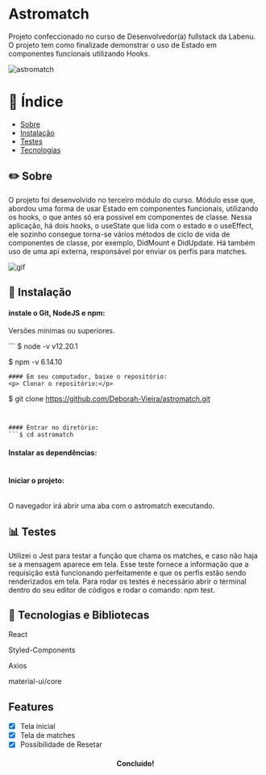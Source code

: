<h1 >Astromatch</h1>
<p >Projeto confeccionado no curso de Desenvolvedor(a) fullstack da Labenu. O projeto tem como finalizade demonstrar o uso de Estado em componentes funcionais utilizando Hooks.</p>

  ![astromatch](https://user-images.githubusercontent.com/31224361/106056128-13b31e00-60cd-11eb-87a1-21b93b4a94d3.png)


# :ledger: Índice
<!--ts-->
   * [Sobre](#sobre)
   * [Instalação](#instalacao)
   * [Testes](#testes)
   * [Tecnologias](#tecnologias)
<!--te-->


##     :pencil2:  Sobre
<p>O projeto foi desenvolvido no terceiro módulo do curso. Módulo esse que, abordou uma forma de usar Estado em componentes funcionais, utilizando os hooks, o que antes só era possivel em componentes de classe. Nessa aplicação, há dois hooks, o useState que lida com o estado e o useEffect, ele sozinho consegue torna-se vários métodos de ciclo de vida de componentes de classe, por exemplo, DidMount e DidUpdate. Há também uso de uma api externa, responsável por enviar os perfis para matches.</p>

![gif](https://user-images.githubusercontent.com/31224361/106182119-2dac3980-617d-11eb-88f0-62a8fed97b26.gif)


## :wrench:   Instalação
####   instale o Git, NodeJS e npm:
<p> Versões mínimas ou superiores.</p>
```	
$ node -v
v12.20.1
  
$ npm -v
6.14.10</p>
```
#### Em seu computador, baixe o repositório:
<p> Clonar o repositório:</p>
```
$ git clone https://github.com/Deborah-Vieira/astromatch.git 
```

	
#### Entrar no diretório: 
```$ cd astromatch 
```

#### Instalar as dependências: 
```$ npm install
```


#### Iniciar o projeto: 
``` $ npm start 
```
<p> O navegador irá abrir uma aba com o astromatch executando.</p>


## :bar_chart:  Testes
<p>Utilizei o Jest para testar a função que chama os matches, e caso não haja se a mensagem aparece em tela. Esse teste fornece a informação que a requisição está funcionando perfeitamente e que os perfis estão sendo renderizados em tela. Para rodar os testes é necessário abrir o terminal dentro do seu editor de códigos e rodar o comando: npm test.</p>

## :hammer: Tecnologias e Bibliotecas
<p>React</p> <p>Styled-Components</p> <p>Axios</p> <p>material-ui/core</p>
 
## Features
- [x] Tela inicial
- [x] Tela de matches
- [x] Possibilidade de Resetar

<h4 align="center"> 
	Concluído!
</h4>
